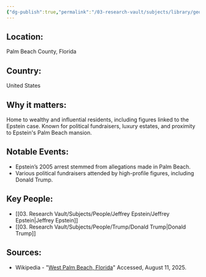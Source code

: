 ```yaml
---
{"dg-publish":true,"permalink":"/03-research-vault/subjects/library/geographics/west-palm-beach-florida/","created":"2025-08-11T08:34:53.193-04:00","updated":"2025-08-11T08:48:28.344-04:00"}
---
```


## **Location:**  
Palm Beach County, Florida  

## **Country:**  
United States  

## **Why it matters:**  
Home to wealthy and influential residents, including figures linked to the Epstein case. Known for political fundraisers, luxury estates, and proximity to Epstein's Palm Beach mansion.  

## **Notable Events:**  
- Epstein’s 2005 arrest stemmed from allegations made in Palm Beach.  
- Various political fundraisers attended by high-profile figures, including Donald Trump.  

## **Key People:**  
- [[03. Research Vault/Subjects/People/Jeffrey Epstein/Jeffrey Epstein\|Jeffrey Epstein]]  
- [[03. Research Vault/Subjects/People/Trump/Donald Trump\|Donald Trump]]  

## **Sources:**  
- Wikipedia - "[West Palm Beach, Florida](https://en.wikipedia.org/wiki/West_Palm_Beach,_Florida)" Accessed, August 11, 2025.  
